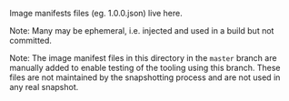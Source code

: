 Image manifests files (eg. 1.0.0.json) live  here.

Note: Many may be ephemeral, i.e. injected and used in a build but not committed.

Note: The image manifest files in this directory in the `master` branch are 
manually added to enable testing of the tooling using this branch.
These files are not maintained by the snapshotting process and are not
used in any real snapshot.

